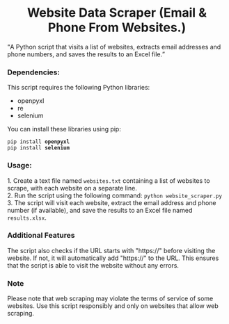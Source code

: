 <h1 align="center">Website Data Scraper (Email & Phone From Websites.)</h1>
<q>A Python script that visits a list of websites, extracts email addresses and phone numbers, and saves the results to an Excel file.</q>
<h3>Dependencies:</h3>
 <p>This script requires the following Python libraries:</p>
<ul>
  <li>openpyxl</li>
  <li>re</li>
  <li>selenium</li>
 </ul>
 <p>You can install these libraries using pip:</p>
 <code>pip install <b>openpyxl</b></code><br>
 <code>pip install <b>selenium</b></code>
 <h3>Usage:</h3>
 1. Create a text file named <code>websites.txt</code> containing a list of websites to scrape, with each website on a separate line. <br>
 2. Run the script using the following command: <code>python website_scraper.py</code><br>
 3. The script will visit each website, extract the email address and phone number (if available), and save the results to an Excel file named <code>results.xlsx</code>.<br>
 <h3>Additional Features</h3>
The script also checks if the URL starts with "https://" before visiting the website. If not, it will automatically add "https://" to the URL. This ensures that the script is able to visit the website without any errors.

<h3>Note</h3>
Please note that web scraping may violate the terms of service of some websites. Use this script responsibly and only on websites that allow web scraping.
